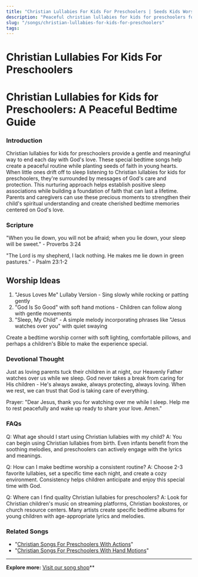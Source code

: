 ```yaml
---
title: "Christian Lullabies For Kids For Preschoolers | Seeds Kids Worship"
description: "Peaceful christian lullabies for kids for preschoolers for bedtime and quiet moments. Christian music to comfort and nurture young children's faith."
slug: "/songs/christian-lullabies-for-kids-for-preschoolers"
tags:
---
```


# Christian Lullabies For Kids For Preschoolers

# Christian Lullabies for Kids for Preschoolers: A Peaceful Bedtime Guide

### Introduction
Christian lullabies for kids for preschoolers provide a gentle and meaningful way to end each day with God's love. These special bedtime songs help create a peaceful routine while planting seeds of faith in young hearts. When little ones drift off to sleep listening to Christian lullabies for kids for preschoolers, they're surrounded by messages of God's care and protection. This nurturing approach helps establish positive sleep associations while building a foundation of faith that can last a lifetime. Parents and caregivers can use these precious moments to strengthen their child's spiritual understanding and create cherished bedtime memories centered on God's love.

### Scripture
"When you lie down, you will not be afraid; when you lie down, your sleep will be sweet." - Proverbs 3:24

"The Lord is my shepherd, I lack nothing. He makes me lie down in green pastures." - Psalm 23:1-2

## Worship Ideas
1. "Jesus Loves Me" Lullaby Version - Sing slowly while rocking or patting gently
2. "God Is So Good" with soft hand motions - Children can follow along with gentle movements
3. "Sleep, My Child" - A simple melody incorporating phrases like "Jesus watches over you" with quiet swaying

Create a bedtime worship corner with soft lighting, comfortable pillows, and perhaps a children's Bible to make the experience special.

### Devotional Thought
Just as loving parents tuck their children in at night, our Heavenly Father watches over us while we sleep. God never takes a break from caring for His children - He's always awake, always protecting, always loving. When we rest, we can trust that God is taking care of everything.

Prayer: "Dear Jesus, thank you for watching over me while I sleep. Help me to rest peacefully and wake up ready to share your love. Amen."

### FAQs
Q: What age should I start using Christian lullabies with my child?
A: You can begin using Christian lullabies from birth. Even infants benefit from the soothing melodies, and preschoolers can actively engage with the lyrics and meanings.

Q: How can I make bedtime worship a consistent routine?
A: Choose 2-3 favorite lullabies, set a specific time each night, and create a cozy environment. Consistency helps children anticipate and enjoy this special time with God.

Q: Where can I find quality Christian lullabies for preschoolers?
A: Look for Christian children's music on streaming platforms, Christian bookstores, or church resource centers. Many artists create specific bedtime albums for young children with age-appropriate lyrics and melodies.

### Related Songs

- "[Christian Songs For Preschoolers With Actions](/songs/christian-songs-for-preschoolers-with-actions/)"
- "[Christian Songs For Preschoolers With Hand Motions](/songs/christian-songs-for-preschoolers-with-hand-motions/)"

---

**Explore more:** [Visit our song shop](https://seedskidsworship.com/shop)**

<!-- Schema Markup -->
<script type="application/ld+json">
{
  "@context": "https://schema.org",
  "@type": "MusicRecording",
  "name": "Christian Lullabies For Kids For Preschoolers",
  "byArtist": {
    "@type": "MusicGroup",
    "name": "Seeds Kids Worship"
  },
  "isFamilyFriendly": true,
  "url": "https://seedskidsworship.com/songs/christian-lullabies-for-kids-for-preschoolers/"
}
</script>